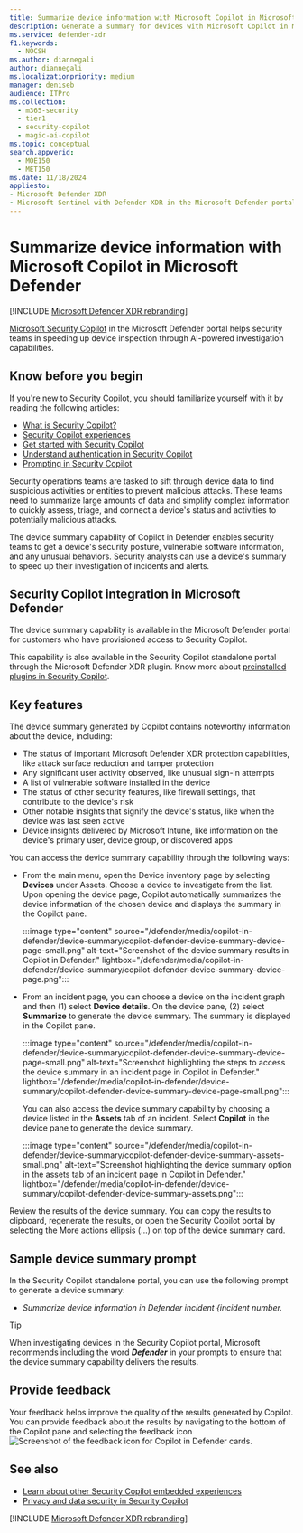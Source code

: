 ```yaml
---
title: Summarize device information with Microsoft Copilot in Microsoft Defender
description: Generate a summary for devices with Microsoft Copilot in Microsoft Defender.
ms.service: defender-xdr
f1.keywords:
  - NOCSH
ms.author: diannegali
author: diannegali
ms.localizationpriority: medium
manager: deniseb
audience: ITPro
ms.collection:
  - m365-security
  - tier1
  - security-copilot
  - magic-ai-copilot
ms.topic: conceptual
search.appverid:
  - MOE150
  - MET150
ms.date: 11/18/2024
appliesto:
- Microsoft Defender XDR
- Microsoft Sentinel with Defender XDR in the Microsoft Defender portal
---
```


# Summarize device information with Microsoft Copilot in Microsoft Defender

[!INCLUDE [Microsoft Defender XDR rebranding](../includes/microsoft-defender.md)]

[Microsoft Security Copilot](/security-copilot/microsoft-security-copilot) in the Microsoft Defender portal helps security teams in speeding up device inspection through AI-powered investigation capabilities.

## Know before you begin

If you're new to Security Copilot, you should familiarize yourself with it by reading the following articles:

- [What is Security Copilot?](/security-copilot/microsoft-security-copilot)
- [Security Copilot experiences](/security-copilot/experiences-security-copilot)
- [Get started with Security Copilot](/security-copilot/get-started-security-copilot)
- [Understand authentication in Security Copilot](/security-copilot/authentication)
- [Prompting in Security Copilot](/security-copilot/prompting-security-copilot)

Security operations teams are tasked to sift through device data to find suspicious activities or entities to prevent malicious attacks. These teams need to summarize large amounts of data and simplify complex information to quickly assess, triage, and connect a device's status and activities to potentially malicious attacks.

The device summary capability of Copilot in Defender enables security teams to get a device's security posture, vulnerable software information, and any unusual behaviors. Security analysts can use a device's summary to speed up their investigation of incidents and alerts.

## Security Copilot integration in Microsoft Defender

The device summary capability is available in the Microsoft Defender portal for customers who have provisioned access to Security Copilot. 

This capability is also available in the Security Copilot standalone portal through the Microsoft Defender XDR plugin. Know more about [preinstalled plugins in Security Copilot](/security-copilot/manage-plugins#preinstalled-plugins).

## Key features

The device summary generated by Copilot contains noteworthy information about the device, including:

- The status of important Microsoft Defender XDR protection capabilities, like attack surface reduction and tamper protection
- Any significant user activity observed, like unusual sign-in attempts
- A list of vulnerable software installed in the device
- The status of other security features, like firewall settings, that contribute to the device's risk
- Other notable insights that signify the device's status, like when the device was last seen active
- Device insights delivered by Microsoft Intune, like information on the device's primary user, device group, or discovered apps

You can access the device summary capability through the following ways:

- From the main menu, open the Device inventory page by selecting **Devices** under Assets. Choose a device to investigate from the list. Upon opening the device page, Copilot automatically summarizes the device information of the chosen device and displays the summary in the Copilot pane.

   :::image type="content" source="/defender/media/copilot-in-defender/device-summary/copilot-defender-device-summary-device-page-small.png" alt-text="Screenshot of the device summary results in Copilot in Defender." lightbox="/defender/media/copilot-in-defender/device-summary/copilot-defender-device-summary-device-page.png":::

- From an incident page, you can choose a device on the incident graph and then (1) select **Device details**. On the device pane, (2) select **Summarize** to generate the device summary. The summary is displayed in the Copilot pane.

   :::image type="content" source="/defender/media/copilot-in-defender/device-summary/copilot-defender-device-summary-device-page-small.png" alt-text="Screenshot highlighting the steps to access the device summary in an incident page in Copilot in Defender." lightbox="/defender/media/copilot-in-defender/device-summary/copilot-defender-device-summary-device-page-small.png":::

   You can also access the device summary capability by choosing a device listed in the **Assets** tab of an incident. Select **Copilot** in the device pane to generate the device summary.

   :::image type="content" source="/defender/media/copilot-in-defender/device-summary/copilot-defender-device-summary-assets-small.png" alt-text="Screenshot highlighting the device summary option in the assets tab of an incident page in Copilot in Defender." lightbox="/defender/media/copilot-in-defender/device-summary/copilot-defender-device-summary-assets.png":::

Review the results of the device summary. You can copy the results to clipboard, regenerate the results, or open the Security Copilot portal by selecting the More actions ellipsis (...) on top of the device summary card.

## Sample device summary prompt

In the Security Copilot standalone portal, you can use the following prompt to generate a device summary:

- *Summarize device information in Defender incident {incident number.*

> [!TIP]
> When investigating devices in the Security Copilot portal, Microsoft recommends including the word ***Defender*** in your prompts to ensure that the device summary capability delivers the results.

## Provide feedback

Your feedback helps improve the quality of the results generated by Copilot. You can provide feedback about the results by navigating to the bottom of the Copilot pane and selecting the feedback icon ![Screenshot of the feedback icon for Copilot in Defender cards](/defender/media/copilot-in-defender/copilot-defender-feedback.png).

## See also

- [Learn about other Security Copilot embedded experiences](/security-copilot/experiences-security-copilot)
- [Privacy and data security in Security Copilot](/copilot/security/privacy-data-security)

[!INCLUDE [Microsoft Defender XDR rebranding](../includes/defender-m3d-techcommunity.md)]
